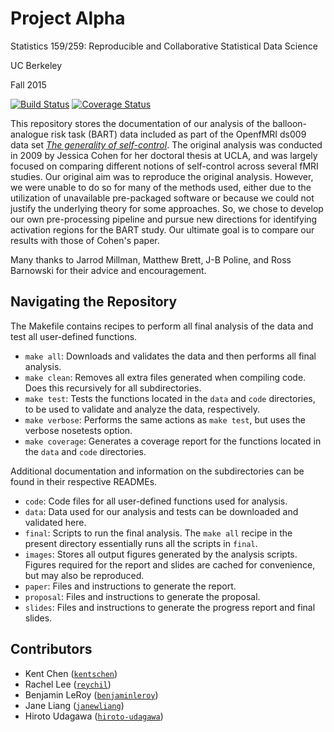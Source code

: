 # Project Alpha

Statistics 159/259: Reproducible and Collaborative Statistical Data Science

UC Berkeley

Fall 2015 

[![Build Status](https://travis-ci.org/berkeley-stat159/project-alpha.svg?branch=master)](https://travis-ci.org/berkeley-stat159/project-alpha?branch=master)
[![Coverage Status](https://coveralls.io/repos/berkeley-stat159/project-alpha/badge.svg?branch=master)](https://coveralls.io/r/berkeley-stat159/project-alpha?branch=master)

This repository stores the documentation of our analysis of the balloon-analogue risk task (BART) data included as part of the OpenfMRI ds009 data set [*The generality of self-control*](https://openfmri.org/dataset/ds000009/). The original analysis was conducted in 2009 by Jessica Cohen for her doctoral thesis at UCLA, and was largely focused on comparing different notions of self-control across several fMRI studies. Our original aim was to reproduce the original analysis. However, we were unable to do so for many of the methods used, either due to the utilization of unavailable pre-packaged software or because we could not justify the underlying theory for some approaches. So, we chose to develop our own pre-processing pipeline and pursue new directions for identifying activation regions for the BART study. Our ultimate goal is to compare our results with those of Cohen's paper. 

Many thanks to Jarrod Millman, Matthew Brett, J-B Poline, and Ross Barnowski for their advice and encouragement. 


## Navigating the Repository 

The Makefile contains recipes to perform all final analysis of the data and test all user-defined functions. 

- `make all`: Downloads and validates the data and then performs all final analysis. 
- `make clean`: Removes all extra files generated when compiling code. Does this recursively for all subdirectories. 
- `make test`: Tests the functions located in the `data` and `code` directories, to be used to validate and analyze the data, respectively. 
- `make verbose`: Performs the same actions as `make test`, but uses the verbose nosetests option. 
- `make coverage`: Generates a coverage report for the functions located in the `data` and `code` directories. 

Additional documentation and information on the subdirectories can be found in their respective READMEs. 

- `code`: Code files for all user-defined functions used for analysis. 
- `data`: Data used for our analysis and tests can be downloaded and validated here. 
- `final`: Scripts to run the final analysis. The `make all` recipe in the present directory essentially runs all the scripts in `final`.
- `images`: Stores all output figures generated by the analysis scripts. Figures required for the report and slides are cached for convenience, but may also be reproduced. 
- `paper`: Files and instructions to generate the report. 
- `proposal`: Files and instructions to generate the proposal. 
- `slides`: Files and instructions to generate the progress report and final slides. 

## Contributors 

- Kent Chen ([`kentschen`](https://github.com/kentschen))
- Rachel Lee ([`reychil`](https://github.com/reychil))
- Benjamin LeRoy ([`benjaminleroy`](https://github.com/benjaminleroy))
- Jane Liang ([`janewliang`](https://github.com/janewliang))
- Hiroto Udagawa ([`hiroto-udagawa`](https://github.com/hiroto-udagawa))
